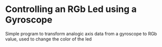 # Controlling an RGb Led using a Gyroscope

Simple program to transform analogic axis data from a gyroscope to RGb value, used to change the color of the led
